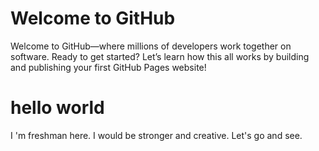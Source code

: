 # Welcome to GitHub

Welcome to GitHub—where millions of developers work together on software. Ready to get started? Let’s learn how this all works by building and publishing your first GitHub Pages website!

# hello world
I 'm freshman here. I would be  stronger and creative.
Let's go and see.
